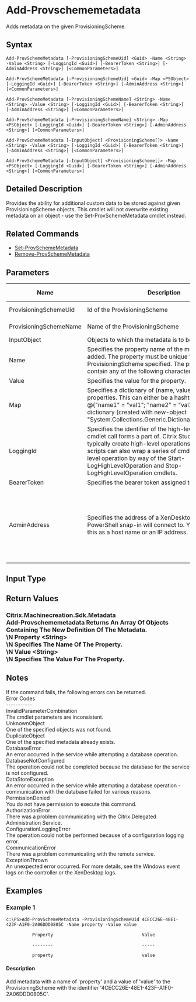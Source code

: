 ﻿
# Add-Provschememetadata
Adds metadata on the given ProvisioningScheme.
## Syntax
```
Add-ProvSchemeMetadata [-ProvisioningSchemeUid] <Guid> -Name <String> -Value <String> [-LoggingId <Guid>] [-BearerToken <String>] [-AdminAddress <String>] [<CommonParameters>]

Add-ProvSchemeMetadata [-ProvisioningSchemeUid] <Guid> -Map <PSObject> [-LoggingId <Guid>] [-BearerToken <String>] [-AdminAddress <String>] [<CommonParameters>]

Add-ProvSchemeMetadata [-ProvisioningSchemeName] <String> -Name <String> -Value <String> [-LoggingId <Guid>] [-BearerToken <String>] [-AdminAddress <String>] [<CommonParameters>]

Add-ProvSchemeMetadata [-ProvisioningSchemeName] <String> -Map <PSObject> [-LoggingId <Guid>] [-BearerToken <String>] [-AdminAddress <String>] [<CommonParameters>]

Add-ProvSchemeMetadata [-InputObject] <ProvisioningScheme[]> -Name <String> -Value <String> [-LoggingId <Guid>] [-BearerToken <String>] [-AdminAddress <String>] [<CommonParameters>]

Add-ProvSchemeMetadata [-InputObject] <ProvisioningScheme[]> -Map <PSObject> [-LoggingId <Guid>] [-BearerToken <String>] [-AdminAddress <String>] [<CommonParameters>]
```
## Detailed Description
Provides the ability for additional custom data to be stored against given ProvisioningScheme objects. This cmdlet will not overwrite existing metadata on an object - use the Set-ProvSchemeMetadata cmdlet instead.


## Related Commands

* [Set-ProvSchemeMetadata](../Set-ProvSchemeMetadata/)
* [Remove-ProvSchemeMetadata](../Remove-ProvSchemeMetadata/)
## Parameters
| Name   | Description | Required? | Pipeline Input | Default Value |
| --- | --- | --- | --- | --- |
| ProvisioningSchemeUid | Id of the ProvisioningScheme | true | true (ByValue, ByPropertyName) |  |
| ProvisioningSchemeName | Name of the ProvisioningScheme | true | true (ByValue, ByPropertyName) |  |
| InputObject | Objects to which the metadata is to be added. | true | true (ByValue) |  |
| Name | Specifies the property name of the metadata to be added. The property must be unique for the ProvisioningScheme specified. The property cannot contain any of the following characters \\/;:#.\*?=&lt;&gt;|\[\]()"' | true | false |  |
| Value | Specifies the value for the property. | true | false |  |
| Map | Specifies a dictionary of (name, value)-pairs for the properties. This can either be a hashtable (created with @{"name1" = "val1"; "name2" = "val2"}) or a string dictionary (created with new-object "System.Collections.Generic.Dictionary\[String,String\]"). | true | true (ByValue) |  |
| LoggingId | Specifies the identifier of the high-level operation this cmdlet call forms a part of. Citrix Studio and Director typically create high-level operations. PowerShell scripts can also wrap a series of cmdlet calls in a high-level operation by way of the Start-LogHighLevelOperation and Stop-LogHighLevelOperation cmdlets. | false | false |  |
| BearerToken | Specifies the bearer token assigned to the calling user | false | false |  |
| AdminAddress | Specifies the address of a XenDesktop controller the PowerShell snap-in will connect to. You can provide this as a host name or an IP address. | false | false | Localhost. Once a value is provided by any cmdlet, this value becomes the default. |

## Input Type

### 

## Return Values

### Citrix.Machinecreation.Sdk.Metadata<br>   Add-Provschememetadata Returns An Array Of Objects Containing The New Definition Of The Metadata.<br>\\N    Property &lt;String&gt;<br>\\N        Specifies The Name Of The Property.<br>\\N    Value &lt;String&gt;<br>\\N        Specifies The Value For The Property.

## Notes
If the command fails, the following errors can be returned.<br>    Error Codes<br>    -----------<br>    InvalidParameterCombination<br>        The cmdlet parameters are inconsistent.<br>    UnknownObject<br>        One of the specified objects was not found.<br>    DuplicateObject<br>        One of the specified metadata already exists.<br>    DatabaseError<br>        An error occurred in the service while attempting a database operation.<br>    DatabaseNotConfigured<br>        The operation could not be completed because the database for the service is not configured.<br>    DataStoreException<br>        An error occurred in the service while attempting a database operation - communication with the database failed for various reasons.<br>    PermissionDenied<br>        You do not have permission to execute this command.<br>    AuthorizationError<br>        There was a problem communicating with the Citrix Delegated Administration Service.<br>    ConfigurationLoggingError<br>        The operation could not be performed because of a configuration logging error.<br>    CommunicationError<br>        There was a problem communicating with the remote service.<br>    ExceptionThrown<br>        An unexpected error occurred.  For more details, see the Windows event logs on the controller or the XenDesktop logs.
## Examples

### Example 1
```
c:\PS>Add-ProvSchemeMetadata -ProvisioningSchemeUid 4CECC26E-48E1-423F-A1F0-2A06DDD0805C -Name property -Value value

          Property                                  Value

          --------                                  -----

          property                                  value
```
#### Description
Add metadata with a name of 'property' and a value of 'value' to the ProvisioningScheme with the identifier '4CECC26E-48E1-423F-A1F0-2A06DDD0805C'.
